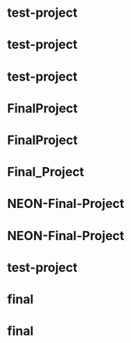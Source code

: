 # test-project
# test-project
# test-project
# FinalProject
# FinalProject
# Final_Project
# NEON-Final-Project
# NEON-Final-Project
# test-project
# final
# final
